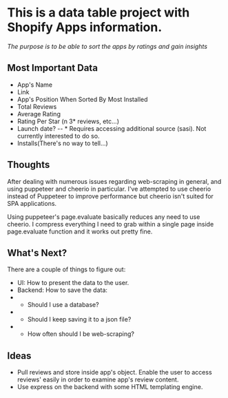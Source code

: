# This is a data table project with Shopify Apps information.
*The purpose is to be able to sort the apps by ratings and gain insights*


## Most Important Data

- App's Name
- Link
- App's Position When Sorted By Most Installed
- Total Reviews
- Average Rating
- Rating Per Star (n 3* reviews, etc...)
- Launch date? -- * Requires accessing additional source (sasi). Not currently interested to do so. 
- Installs(There's no way to tell...)


## Thoughts
After dealing with numerous issues regarding web-scraping in general, and using puppeteer and cheerio in particular. I've attempted to use cheerio instead of Puppeteer to improve performance but cheerio isn't suited for SPA applications.

Using puppeteer's page.evaluate basically reduces any need to use cheerio. I compress everything I need to grab within a single page inside page.evaluate function and it works out pretty fine.

## What's Next?
There are a couple of things to figure out:
- UI: How to present the data to the user.
- Backend: How to save the data:
- - Should I use a database?
- - Should I keep saving it to a json file?
- - How often should I be web-scraping?

## Ideas
- Pull reviews and store inside app's object. Enable the user to access reviews' easily in order to examine app's review content.
- Use express on the backend with some HTML templating engine.